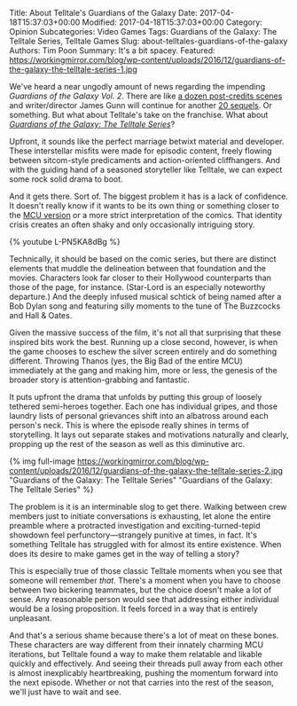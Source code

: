 Title: About Telltale's Guardians of the Galaxy
Date: 2017-04-18T15:37:03+00:00
Modified: 2017-04-18T15:37:03+00:00
Category: Opinion
Subcategories: Video Games
Tags: Guardians of the Galaxy: The Telltale Series, Telltale Games
Slug: about-telltales-guardians-of-the-galaxy
Authors: Tim Poon
Summary: It's a bit spacey.
Featured: https://workingmirror.com/blog/wp-content/uploads/2016/12/guardians-of-the-galaxy-the-telltale-series-1.jpg

We've heard a near ungodly amount of news regarding the impending *Guardians of the Galaxy Vol. 2*. There are like [a dozen post-credits scenes](http://io9.gizmodo.com/wait-guardians-of-the-galaxy-vol-2-has-how-many-post-1794399080) and writer/director James Gunn will continue for another [20 sequels](http://www.polygon.com/2017/4/17/15330862/guardians-of-the-galaxy-vol-3-james-gunn). Or something. But what about Telltale's take on the franchise. What about [*Guardians of the Galaxy: The Telltale Series*](https://telltale.com/series/guardiansofthegalaxy/)?

Upfront, it sounds like the perfect marriage betwixt material and developer. These interstellar misfits were made for episodic content, freely flowing between sitcom-style predicaments and action-oriented cliffhangers. And with the guiding hand of a seasoned storyteller like Telltale, we can expect some rock solid drama to boot.

And it gets there. Sort of. The biggest problem it has is a lack of confidence. It doesn't really know if it wants to be its own thing or something closer to the [MCU version](http://www.platformnation.com/2014/08/04/guardians-of-the-galaxy-review-blasting-off/) or a more strict interpretation of the comics. That identity crisis creates an often shaky and only occasionally intriguing story.

{% youtube L-PN5KA8dBg %}

Technically, it should be based on the comic series, but there are distinct elements that muddle the delineation between that foundation and the movies. Characters look far closer to their Hollywood counterparts than those of the page, for instance. (Star-Lord is an especially noteworthy departure.) And the deeply infused musical schtick of being named after a Bob Dylan song and featuring silly moments to the tune of The Buzzcocks and Hall & Oates.

Given the massive success of the film, it's not all that surprising that these inspired bits work the best. Running up a close second, however, is when the game chooses to eschew the silver screen entirely and do something different. Throwing Thanos (yes, the Big Bad of the entire MCU) immediately at the gang and making him, more or less, the genesis of the broader story is attention-grabbing and fantastic.

It puts upfront the drama that unfolds by putting this group of loosely tethered semi-heroes together. Each one has individual gripes, and those laundry lists of personal grievances shift into an albatross around each person's neck. This is where the episode really shines in terms of storytelling. It lays out separate stakes and motivations naturally and clearly, propping up the rest of the season as well as this diminutive arc.

{% img full-image https://workingmirror.com/blog/wp-content/uploads/2016/12/guardians-of-the-galaxy-the-telltale-series-2.jpg "Guardians of the Galaxy: The Telltale Series" "Guardians of the Galaxy: The Telltale Series" %}

The problem is it is an interminable slog to get there. Walking between crew members just to initiate conversations is exhausting, let alone the entire preamble where a protracted investigation and exciting-turned-tepid showdown feel perfunctory—strangely punitive at times, in fact. It's something Telltale has struggled with for almost its entire existence. When does its desire to make games get in the way of telling a story?

This is especially true of those classic Telltale moments when you see that someone will remember *that*. There's a moment when you have to choose between two bickering teammates, but the choice doesn't make a lot of sense. Any reasonable person would see that addressing either individual would be a losing proposition. It feels forced in a way that is entirely unpleasant.

And that's a serious shame because there's a lot of meat on these bones. These characters are way different from their innately charming MCU iterations, but Telltale found a way to make them relatable and likable quickly and effectively. And seeing their threads pull away from each other is almost inexplicably heartbreaking, pushing the momentum forward into the next episode. Whether or not that carries into the rest of the season, we'll just have to wait and see.
